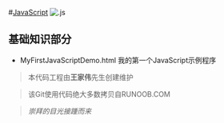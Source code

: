 #[JavaScript](http://www.runoob.com/js/js-tutorial.html)
![.js](http://img.25pp.com/uploadfile/soft/images/2014/1231/20141231020916637.jpg)


## 基础知识部分
* MyFirstJavaScriptDemo.html 我的第一个JavaScript示例程序


> 本代码工程由**王家伟**先生创建维护

> 该Git使用代码绝大多数拷贝自RUNOOB.COM

> *崇拜的目光接踵而来*
